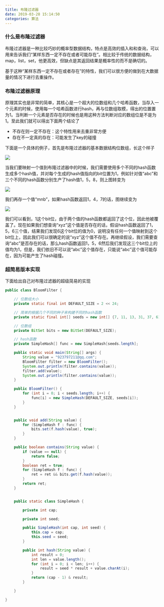 ```yaml
---
title: 布隆过滤器
date: 2019-03-28 15:14:50
categories: 算法
---
```


### 什么是布隆过滤器

布隆过滤器是一种比较巧妙的概率型数据结构，特点是高效的插入和和查询，可以用来告诉我们“某样东西一定不存在或者可能存在”。相比较于传统的数据结构，map，list，set，他更高效，但缺点是其返回结果是概率性的而不是确切的。

基于这种“某样东西一定不存在或者存在”的特性，我们可以很方便的做到在大数据量的情况下进行去重操作。

### 布隆过滤器原理

原理其实也是非常的简单，其核心是一个超大的位数组和几个哈希函数，当存入一个元素的时候，使用每一个哈希函数进行hash，再与位数组取模，得出的位置置为1。当判断一个元素是否存在的时候也是用这种方法判断对应的数组位是不是为1。至此我们就可以得出下面两个结论了

- 不存在则一定不存在：这个特性用来去重非常方便
- 存在不一定真的存在：可能发生了key的碰撞

下面是一个具体的例子，首先是布隆过滤器的基本数据结构位数组，长这个样子

<img src="jiben.png">

当我们要映射一个值到布隆过滤器中的时候，我们需要使用多个不同的hash函数生成多个hash值，并对每个生成的hash值指向的bit位置为1，例如针对值“abc”和三个不同的hash函数分别生产了hash值1，5，8，则上图转变为

<img src="1.png">

我们再存一个值“mnb”，如果hash函数返回1，4，7的话，图继续变为

<img src="2.png">

我们可以看到，1这个bit位，由于两个值的hash函数都返回了这个位，因此他被覆盖了。现在如果我们想查询“xyz”这个值是否存在的话，假设hash函数返回了1，5，6三个值，结果我们发现6这个bit位的值为0，说明没有任何一个值映射到这个bit位上，因此我们可以很确定的说“xyz”这个值不存在。再继续假设，我们需要查询“abc”是否存在的话，那么hash函数返回1，5，6然后我们发现这三个bit位上的值均为1，但是，我们依旧不可以说“abc”这个值存在，只能说“abc”这个值可能存在，因为可能产生了hash碰撞。

### 超简易版本实现

下面给出自己对布隆过滤器的超级简易的实现

```java
public class BloomFilter {

    // 位数组大小
    private static final int DEFAULT_SIZE = 2 << 24;

    // 简单的根据几个不同的种子来构建不同的hash函数
    private static final int[] seeds = new int[] {7, 11, 13, 31, 37, 61,};

    // 位数组
    private BitSet bits = new BitSet(DEFAULT_SIZE);

    // hash函数
    private SimpleHash[] func = new SimpleHash[seeds.length];

    public static void main(String[] args) {
        String value = "923797211@qq.com";
        BloomFilter filter = new BloomFilter();
        System.out.println(filter.contains(value));
        filter.add(value);
        System.out.println(filter.contains(value));
    }

    public BloomFilter() {
        for (int i = 0; i < seeds.length; i++) {
            func[i] = new SimpleHash(DEFAULT_SIZE, seeds[i]);
        }
    }


    public void add(String value) {
        for (SimpleHash f : func) {
            bits.set(f.hash(value), true);
        }
    }

    public boolean contains(String value) {
        if (value == null) {
            return false;
        }
        boolean ret = true;
        for (SimpleHash f : func) {
            ret = ret && bits.get(f.hash(value));
        }
        return ret;
    }


    public static class SimpleHash {

        private int cap;

        private int seed;

        public SimpleHash(int cap, int seed) {
            this.cap = cap;
            this.seed = seed;
        }

        public int hash(String value) {
            int result = 0;
            int len = value.length();
            for (int i = 0; i < len; i++) {
                result = seed * result + value.charAt(i);
            }
            return (cap - 1) & result;
        }

    }

}
```

